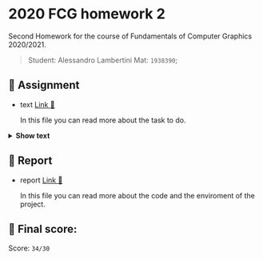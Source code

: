# 2020 FCG homework 2

Second Homework for the course of Fundamentals of Computer Graphics 2020/2021.

>Student: Alessandro Lambertini Mat: `1938390`;

## 📝 Assignment

-   text [Link 🔗](./readme.html)

    In this file you can read more about the task to do.

<details><summary><b>Show text</b></summary>

# Yocto/Pathtrace: Tiny Path Tracer

In this homework, you will learn how to build a simple path tracer with enough
features to make it robust for many scenes. In particular, you will learn how to

- write camera with depth of field,
- write a complex material,
- write a naive path tracer,
- write a path tracer with multiple importance sampling.

## Framework

The code uses the library [Yocto/GL](https://github.com/xelatihy/yocto-gl),
that is included in this project in the directory `yocto`.
We suggest to consult the documentation for the library that you can find
at the beginning of the header files. Also, since the library is getting improved
during the duration of the course, se suggest that you star it and watch it
on Github, so that you can notified as improvements are made.

In order to compile the code, you have to install
[Xcode](https://apps.apple.com/it/app/xcode/id497799835?mt=12)
on OsX, [Visual Studio 2019](https://visualstudio.microsoft.com/it/vs/) on Windows,
or a modern version of gcc or clang on Linux,
together with the tools [cmake](www.cmake.org) and [ninja](https://ninja-build.org).
The script `scripts/build.sh` will perform a simple build on OsX.
As discussed in class, we prefer to use
[Visual Studio Code](https://code.visualstudio.com), with
[C/C++](https://marketplace.visualstudio.com/items?itemName=ms-vscode.cpptools) and
[CMake Tools](https://marketplace.visualstudio.com/items?itemName=ms-vscode.cmake-tools)
extensions, that we have configured to use for this course.

You will write your code in the file `yocto_pathtrace.cpp` for functions that
are declared in `yocto_pathtrace.h`. Your renderer is callsed by `ypathtrace.cpp`
for a command-line interface and `yipathtraces.cpp` that show a simple
user interface.

This repository also contains tests that are executed from the command line
as shown in `run.sh`. The rendered images are saved in the `out/` directory.
The results should match the ones in the directory `check/`.

## Functionality (26 points)

In this homework you will implement the following features:

- **Camera Sampling** in functions `sample_camera()` and `eval_camera()`:
  - implement camera sampling using `sample_disk()` for the lens
  - implement camera ray generation by simulating a thin lens camera
  - follow the slides to understand how to structure the code
- **Naive Path tracing** in function `trace_naive()`:
  - implement a naive path tracer using the product formulation
  - you should handle both delta and non-delta brdfs using `is_delta()`
    and the functions below
  - follow the slides to understand how to structure the code
  - you can use the functions `eval_position()`, `eval_shading_normal()`,
    `eval_emission()`, `eval_brdf()`, `eval_opacity()`
- **Brdf sampling** in function `eval_brdfcos()`, `sample_brdscos()`
  and `sample_brdfcos_pdf()`:
  - implement brdf evaluation and sampling in the above functions
  - the brdf is a sum of the following lobes stored in a brdf objects
    - diffuse lobe with weight `diffuse`
    - specular lobe with weight `specular`, ior `ior`,
      and roughness `roughness`
    - metal lobe with weight `metal`, complex ior `meta` and `metak`,
      and roughness `roughness`
    - transmission lobe with weight `transmission`, ior `ior`,
      and roughness `roughness`
  - you can use all the reflectance functions in Yocto/Shading including `eval_<lobe>()`
    `sample_<lobe>()`, and `sample_<lobe>_pdf()` with lobes
    `<func>_diffuse_reflection()`, `<func>_microfacet_reflection()`,
    `<func>_microfacet_transmission()`
  - `eval_brdfcos()` is just a sum of lobes, but remember to fold in the cosine
  - `sample_brdfcos()` picks a direction based on one of the lobes
  - `sample_brdfcos_pdf()` is the sum of the PDFs using weights `<lobe>_pdf`
    stored in `brdf`
  - follow the slides to understand how to structure the code
- **Delta handling** in function `eval_delta()`, `sample_delta()` and `sample_delta_pdf()`:
  - same as above with the corresponding functions
  - follow the slides to understand how to structure the code
- **Light sampling** in function `sample_lights()` and `sample_lights_pdf()`:
  - implement light sampling for both area lights and environment maps
  - lights and their CDFs are already implemented in `init_lights()`
  - follow the slides to understand how to structure the code
- **Path tracing** in function `trace_path()`:
  - implement a path tracer in the product formulation that uses MIS for
    illumination of the smooth BRDFs
  - the simplest way here is to get naive path tracing to work,
    then cut&paste that code and finally add light sampling using MIS
  - follow the slides to understand how to structure the code

To help out, we left example code in `trace_eyelight()`. You can also check out
Yocto/Trace that implements a similar path tracer; in this case though pay
attention to the various differences. In our opinion, it is probably easier to
follow the slides than to follow Yocto/Trace.

## Extra Credit (8 points)

Here we put options of things you could try to do.
You do not have to do them all, since points are capped to 8.
Choose then ones you want to do. They are all fun!

- **Refraction** in all BRDFs functions (2 points):
  - use the functions in Yocto/Math that directly support refraction
- **Large Scenes** (2 points):
  - render the supplied large scenes at very high sampling rate to test your renderer
- **Denoising** (6 points):
  - add support for denoising using [Intel Open Image Denoise](https://github.com/OpenImageDenoise/oidn)
  - to do this, you need to export an image for the albedo and one for the normals,
    in additions to the rendered images
  - you can either modify your renderer to compute albedo and normals on the fly
    while rendering or write an albedo and normals shader
  - compile Intel OIDN on your machine
  - use the supplied example application to denoise your images
  - submit a comparison between noisy, denoised, and reference images
- **Stratified Sampling 1** (4 points):
  - implement startified sampling in a shader that only sendds rays out
    uniformly in the cosine-weghted hemisphere for environment maps with no recursion
  - compare this sampling to pure random sampling
- **Stratified Sampling 2** (4 points):
  - implement startified sampling to choose environment map pixels as in [Pbrt](http://www.pbr-book.org)
  - compare this sampling to pure random sampling
- **Implicit Surfaces** (8 points):
  - implement a raytracer for implicit surfaces as discussed in [Scratchapixel](https://www.scratchapixel.com/lessons/advanced-rendering/rendering-distance-fields)
  - you can either extend your path tracer with new shape types (we suggest this)
    or create a whole new renderer
  - implement a ray-implicit intersection
  - create a scene to demonstrate your findings; you can take the models from Shadertoy
- **MYOS**, make your own scene (2 points):
  - create additional scenes that you can render from models assembled by you
  - to create new scenes, you can directly edit the json files that are just
    a serialization of the same-name variables in Yocto/SceneIO
  - remember that to get proper lighting yoou should either use environment
    maps or emissive materials
    - you can find high quality environment maps on [HDRIHaven](https://hdrihaven.com)
  - as a starting point you could use one of the test scenes and put new objects and environments
    - for material textures, try to search for "free PBR textures" on Google
    - for 3D models I am not sure; you can try either [CGTrader](http://ccgtrader.com), [SketchFab](http://www.sketchfab.com), [ModelHaven](https://3dmodelhaven.com)
  - you could also try to edit a scene in Blender and export it in glTF, use ysceneproc from Yocto/GL to convert it and edit the resulting Json
    - note though that in general lights and materials are not properly exported

## Submission

To submit the homework, you need to pack a ZIP file that contains the code
you write and the images it generates, i.e. the ZIP _with only the
`yocto_pathtrace/` and `out/` directories_.
The file should be called `<lastname>_<firstname>_<studentid>.zip`
(`<cognome>_<nome>_<matricola>.zip`) and you should exclude
all other directories. Send it on Google Classroom.

</details>

## 📜 Report

-   report [Link 🔗](./readme_PROF.html)

    In this file you can read more about the code and the enviroment of the project.

## 💯 Final score:

Score: `34/30`
